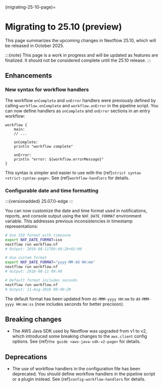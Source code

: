 (migrating-25-10-page)=

# Migrating to 25.10 (preview)

This page summarizes the upcoming changes in Nextflow 25.10, which will be released in October 2025.

:::{note}
This page is a work in progress and will be updated as features are finalized. It should not be considered complete until the 25.10 release.
:::

## Enhancements

<h3>New syntax for workflow handlers</h3>

The workflow `onComplete` and `onError` handlers were previously defined by calling `workflow.onComplete` and `workflow.onError` in the pipeline script. You can now define handlers as `onComplete` and `onError` sections in an entry workflow:

```nextflow
workflow {
    main:
    // ...

    onComplete:
    println "workflow complete"

    onError:
    println "error: ${workflow.errorMessage}"
}
```

This syntax is simpler and easier to use with the {ref}`strict syntax <strict-syntax-page>`. See {ref}`workflow-handlers` for details.

<h3>Configurable date and time formatting</h3>

:::{versionadded} 25.07.0-edge
:::

You can now customize the date and time format used in notifications, reports, and console output using the `NXF_DATE_FORMAT` environment variable. This addresses previous inconsistencies in timestamp representations:

```bash
# Use ISO format with timezone
export NXF_DATE_FORMAT=iso
nextflow run workflow.nf
# Output: 2016-08-11T09:40:20+02:00

# Use custom format  
export NXF_DATE_FORMAT="yyyy-MM-dd HH:mm"
nextflow run workflow.nf
# Output: 2016-08-11 09:40

# Default format includes seconds
nextflow run workflow.nf
# Output: 11-Aug-2016 09:40:20
```

The default format has been updated from `dd-MMM-yyyy HH:mm` to `dd-MMM-yyyy HH:mm:ss` (now includes seconds for better precision).

## Breaking changes

- The AWS Java SDK used by Nextflow was upgraded from v1 to v2, which introduced some breaking changes to the `aws.client` config options. See {ref}`the guide <aws-java-sdk-v2-page>` for details.

## Deprecations

- The use of workflow handlers in the configuration file has been deprecated. You should define workflow handlers in the pipeline script or a plugin instead. See {ref}`config-workflow-handlers` for details.
